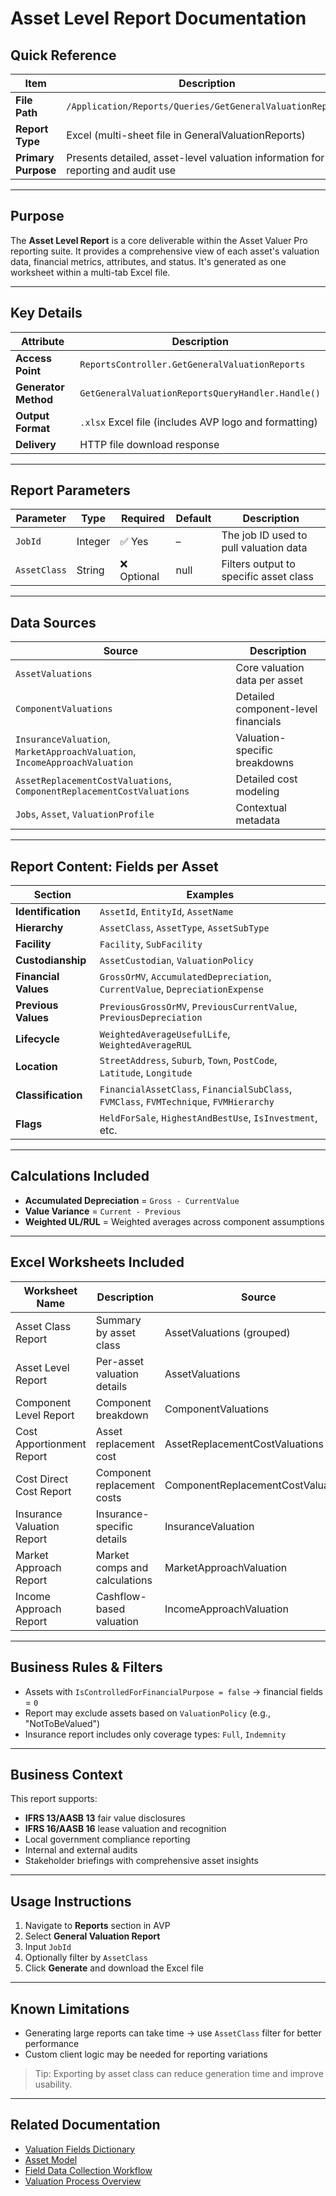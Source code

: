 # Asset Level Report Documentation

## Quick Reference

| Item                | Description                                                                      |
| ------------------- | -------------------------------------------------------------------------------- |
| **File Path**       | `/Application/Reports/Queries/GetGeneralValuationReport/`                        |
| **Report Type**     | Excel (multi-sheet file in GeneralValuationReports)                              |
| **Primary Purpose** | Presents detailed, asset-level valuation information for reporting and audit use |

---

## Purpose

The **Asset Level Report** is a core deliverable within the Asset Valuer Pro reporting suite. It provides a comprehensive view of each asset's valuation data, financial metrics, attributes, and status. It's generated as one worksheet within a multi-tab Excel file.

---

## Key Details

| Attribute            | Description                                           |
| -------------------- | ----------------------------------------------------- |
| **Access Point**     | `ReportsController.GetGeneralValuationReports`        |
| **Generator Method** | `GetGeneralValuationReportsQueryHandler.Handle()`     |
| **Output Format**    | `.xlsx` Excel file (includes AVP logo and formatting) |
| **Delivery**         | HTTP file download response                           |

---

## Report Parameters

| Parameter    | Type    | Required   | Default | Description                            |
| ------------ | ------- | ---------- | ------- | -------------------------------------- |
| `JobId`      | Integer | ✅ Yes      | –       | The job ID used to pull valuation data |
| `AssetClass` | String  | ❌ Optional | null    | Filters output to specific asset class |

---

## Data Sources

| Source                                                                     | Description                         |
| -------------------------------------------------------------------------- | ----------------------------------- |
| `AssetValuations`                                                          | Core valuation data per asset       |
| `ComponentValuations`                                                      | Detailed component-level financials |
| `InsuranceValuation`, `MarketApproachValuation`, `IncomeApproachValuation` | Valuation-specific breakdowns       |
| `AssetReplacementCostValuations`, `ComponentReplacementCostValuations`     | Detailed cost modeling              |
| `Jobs`, `Asset`, `ValuationProfile`                                        | Contextual metadata                 |

---

## Report Content: Fields per Asset

| Section              | Examples                                                                               |
| -------------------- | -------------------------------------------------------------------------------------- |
| **Identification**   | `AssetId`, `EntityId`, `AssetName`                                                     |
| **Hierarchy**        | `AssetClass`, `AssetType`, `AssetSubType`                                              |
| **Facility**         | `Facility`, `SubFacility`                                                              |
| **Custodianship**    | `AssetCustodian`, `ValuationPolicy`                                                    |
| **Financial Values** | `GrossOrMV`, `AccumulatedDepreciation`, `CurrentValue`, `DepreciationExpense`          |
| **Previous Values**  | `PreviousGrossOrMV`, `PreviousCurrentValue`, `PreviousDepreciation`                    |
| **Lifecycle**        | `WeightedAverageUsefulLife`, `WeightedAverageRUL`                                      |
| **Location**         | `StreetAddress`, `Suburb`, `Town`, `PostCode`, `Latitude`, `Longitude`                 |
| **Classification**   | `FinancialAssetClass`, `FinancialSubClass`, `FVMClass`, `FVMTechnique`, `FVMHierarchy` |
| **Flags**            | `HeldForSale`, `HighestAndBestUse`, `IsInvestment`, etc.                               |

---

## Calculations Included

* **Accumulated Depreciation** = `Gross - CurrentValue`
* **Value Variance** = `Current - Previous`
* **Weighted UL/RUL** = Weighted averages across component assumptions

---

## Excel Worksheets Included

| Worksheet Name             | Description                   | Source                             |
| -------------------------- | ----------------------------- | ---------------------------------- |
| Asset Class Report         | Summary by asset class        | AssetValuations (grouped)          |
| Asset Level Report         | Per-asset valuation details   | AssetValuations                    |
| Component Level Report     | Component breakdown           | ComponentValuations                |
| Cost Apportionment Report  | Asset replacement cost        | AssetReplacementCostValuations     |
| Cost Direct Cost Report    | Component replacement costs   | ComponentReplacementCostValuations |
| Insurance Valuation Report | Insurance-specific details    | InsuranceValuation                 |
| Market Approach Report     | Market comps and calculations | MarketApproachValuation            |
| Income Approach Report     | Cashflow-based valuation      | IncomeApproachValuation            |

---

## Business Rules & Filters

* Assets with `IsControlledForFinancialPurpose = false` → financial fields = `0`
* Report may exclude assets based on `ValuationPolicy` (e.g., "NotToBeValued")
* Insurance report includes only coverage types: `Full`, `Indemnity`

---

## Business Context

This report supports:

* **IFRS 13/AASB 13** fair value disclosures
* **IFRS 16/AASB 16** lease valuation and recognition
* Local government compliance reporting
* Internal and external audits
* Stakeholder briefings with comprehensive asset insights

---

## Usage Instructions

1. Navigate to **Reports** section in AVP
2. Select **General Valuation Report**
3. Input `JobId`
4. Optionally filter by `AssetClass`
5. Click **Generate** and download the Excel file

---

## Known Limitations

* Generating large reports can take time → use `AssetClass` filter for better performance
* Custom client logic may be needed for reporting variations

> Tip: Exporting by asset class can reduce generation time and improve usability.

---

## Related Documentation

* [Valuation Fields Dictionary](../DataDictionary/Valuation_Fields_Dictionary)
* [Asset Model](../Models/Asset)
* [Field Data Collection Workflow](../Workflows/Field_Data_Collection_Workflow)
* [Valuation Process Overview](../Workflows/Valuation_Process_Workflow)
